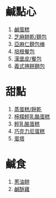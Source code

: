 # 鹹點心
1. [鹹蛋糕]
2. [芝麻餅乾/麵包] 
3. [亞麻仁麵包棒]
4. [培根餐包]
5. [漢堡皮/餐包]
6. [義式捲餅麵包]

# 甜點
1. [蒸蛋糕/餅乾]
2. [檸檬輕乳酪蛋糕]
3. [輕乳酪蛋糕]
4. [巧克力尼蛋糕]
5. [蛋塔]

# 鹹食
1. [蔥油餅]
2. [鹹酥雞]

[鹹蛋糕]: http://kii.pixnet.net/blog/post/45363381-%E2%9D%A4%E6%96%99%E7%90%86%E2%9D%A4%E7%94%9F%E9%85%AE%E9%A3%B2%E9%A3%9F%EF%BC%8D%E9%B9%B9%E8%9B%8B%E7%B3%95
[芝麻餅乾/麵包]: http://kii.pixnet.net/blog/post/45345297
[亞麻仁麵包棒]: http://kii.pixnet.net/blog/post/45347199
[培根餐包]: http://kii.pixnet.net/blog/post/45347145
[漢堡皮/餐包]: http://kii.pixnet.net/blog/post/45388239
[蒸蛋糕/餅乾]: http://fresh438.pixnet.net/blog/post/42164174-%E9%9B%BB%E9%8D%8B%E7%83%A4%E6%B5%B7%E7%B6%BF%E8%9B%8B%E7%B3%95%EF%BC%8C%E4%B8%80%E7%A8%AE%E9%BA%B5%E7%B3%8A%EF%BC%8C%E4%B8%89%E7%A8%AE%E4%BA%AB%E5%8F%97%EF%BC%81%E7%84%A1%E6%B2%B9
[檸檬輕乳酪蛋糕]: https://blog.becasy.com/simply-taste-%E7%84%A1%E7%B3%96%E6%97%A5%E5%BC%8F%E6%AA%B8%E6%AA%AC%E8%8A%9D%E5%A3%AB%E8%9B%8B%E7%B3%95%E6%AA%B8%E6%AA%AC%E8%BC%95%E4%B9%B3%E9%85%AA%E8%9B%8B%E7%B3%95%EF%BC%8D%E4%BD%8E%E9%86%A3/
[輕乳酪蛋糕]: https://www.barrelleaf.com/sour-cream-cheesecake/
[巧克力尼蛋糕]: https://www.barrelleaf.com/almond-choco-mud-cake/
[蔥油餅]: https://sophiesketochoice.com/keto-scallion-pancakes/
[義式捲餅麵包]: https://sophiesketochoice.com/keto-stromboli/
[蛋塔]: https://sophiesketochoice.com/keto-egg-tart/
[鹹酥雞]: https://sophiesketochoice.com/taiwanese-chicken-popcorn/
